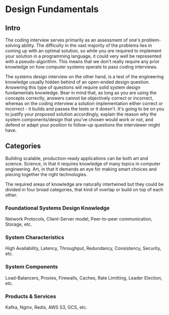 # Design Fundamentals

## Intro
The coding interview serves primarily as an assessment of one's problem-solving ability. The difficulty in the vast majority of the problems lies in coming up with an optimal solution, so while you *are* required to implement your solution in a programming language, it could very well be represented with a pseudo-algorithm. This means that we don't really require any prior knowledge on how computer systems operate to pass coding interviews. 

The systems design interview on the other hand, is a test of the engineering knowledge usually hidden behind of an open-ended design question. Answering this type of questions will require solid system design fundamentals knowledge. Bear in mind that, as long as you are using the concepts correctly, answers cannot be objectively correct or incorrect, whereas on the coding interview a solution implementation either correct or incorrect - it builds and passes the tests or it doesn't. It's going to be on you to justify your proposed solution accordingly, explain the reason why the system components/design that you've chosen would work or not, and defend or adapt your position to follow-up questions the interviewer might have.

## Categories
Building scalable, production-ready applications can be both art and science. Science, in that it requires knowledge of many topics in computer engineering. Art, in that it demands an eye for making smart choices and piecing together the right technologies. 

The required areas of knowledge are naturally intertwined but they could be divided in four broad categories, that kind of overlap or build on top of each other.

### Foundational Systems Design Knowledge
Network Protocols, Client-Server model, Peer-to-peer communication, Storage, etc.

### System Characteristics
High Availability, Latency, Throughput, Redundancy, Consistency, Security, etc.

### System Components
Load-Balancers, Proxies, Firewalls, Caches, Rate Limitting, Leader Election, etc.

### Products & Services
Kafka, Nginx, Redis, AWS S3, GCS, etc.
